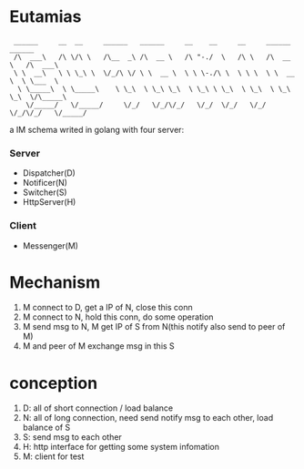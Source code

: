 # Eutamias

```
 ______     __  __     ______   ______     __    __     __     ______     ______
 /\  ___\   /\ \/\ \   /\__  _\ /\  __ \   /\ "-./  \   /\ \   /\  __ \   /\  ___\ 
 \ \  __\   \ \ \_\ \  \/_/\ \/ \ \  __ \  \ \ \-./\ \  \ \ \  \ \  __ \  \ \___  \ 
  \ \_____\  \ \_____\    \ \_\  \ \_\ \_\  \ \_\ \ \_\  \ \_\  \ \_\ \_\  \/\_____\ 
    \/_____/   \/_____/     \/_/   \/_/\/_/   \/_/  \/_/   \/_/   \/_/\/_/   \/_____/
```
a IM schema writed in golang
with four server:

### Server
+ Dispatcher(D)
+ Notificer(N)
+ Switcher(S)
+ HttpServer(H)

### Client
+ Messenger(M)

# Mechanism

1. M connect to D, get a IP of N, close this conn
2. M connect to N, hold this conn, do some operation
3. M send msg to N, M get IP of S from N(this notify also send to peer of M)
4. M and peer of M exchange msg in this S

# conception

1. D: all of short connection / load balance
2. N: all of long connection, need send notify msg to each other, load balance of S
3. S: send msg to each other
4. H: http interface for getting some system infomation
5. M: client for test
